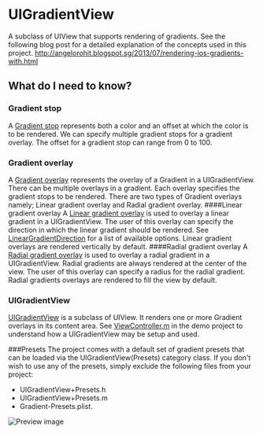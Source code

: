 # UIGradientView
A subclass of UIView that supports rendering of gradients. See the following blog post for a detailed explanation of the concepts used in this project.
http://angelorohit.blogspot.sg/2013/07/rendering-ios-gradients-with.html

## What do I need to know?
### Gradient stop
A [Gradient stop](UIGradientView/GradientStop.h) represents both a color and an offset at which the color is to be rendered. We can specify multiple gradient stops for a gradient overlay.
The offset for a gradient stop can range from 0 to 100.

### Gradient overlay
A [Gradient overlay](UIGradientView/GradientOverlay.h) represents the overlay of a Gradient in a UIGradientView. There can be multiple overlays in a gradient.
Each overlay specifies the gradient stops to be rendered. There are two types of Gradient overlays namely; Linear gradient overlay and Radial gradient overlay.
####Linear gradient overlay
A [Linear gradient overlay](UIGradientView/LinearGradientOverlay.h) is used to overlay a linear gradient in a UIGradientView. The user of this overlay can specify the 
direction in which the linear gradient should be rendered. See [LinearGradientDirection](UIGradientView/LinearGradientOverlay.h) for a list of available options. 
Linear gradient overlays are rendered vertically by default.
####Radial gradient overlay
A [Radial gradient overlay](UIGradientView/RadialGradientOverlay.h) is used to overlay a radial gradient in a UIGradientView. Radial gradients are always rendered 
at the center of the view. The user of this overlay can specify a radius for the radial gradient. Radial gradients overlays are
rendered to fill the view by default.

### UIGradientView
[UIGradientView](UIGradientView/UIGradientView.h) is a subclass of UIView. It renders one or more Gradient overlays in its content area.
See [ViewController.m](GradientViewDemo/ViewController.m) in the demo project to understand how a UIGradientView may be setup and used.

###Presets
The project comes with a default set of gradient presets that can be loaded via the UIGradientView(Presets) category class. If you don't wish to use any of the presets, simply exclude the following files from your project:

- UIGradientView+Presets.h
- UIGradientView+Presets.m
- Gradient-Presets.plist.

![Preview image](http://2.bp.blogspot.com/-uW3eHSh6DZ0/UfZ4mDGoa4I/AAAAAAAAAmc/nC9QT6-vOjw/s1600/Screen+Shot+2013-07-29+at+10.07.59+PM.png)

